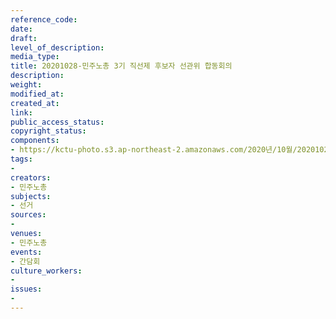 ```yaml
---
reference_code: 
date: 
draft: 
level_of_description: 
media_type: 
title: 20201028-민주노총 3기 직선제 후보자 선관위 합동회의
description: 
weight: 
modified_at: 
created_at: 
link: 
public_access_status: 
copyright_status: 
components:
- https://kctu-photo.s3.ap-northeast-2.amazonaws.com/2020년/10월/20201028-민주노총+3기+직선제+후보자+선관위+합동회의/_1DX0525.jpg
tags:
- 
creators:
- 민주노총
subjects:
- 선거
sources:
- 
venues:
- 민주노총
events:
- 간담회
culture_workers:
- 
issues:
- 
---
```


